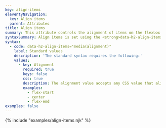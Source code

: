 ```yaml
---
key: align-items
eleventyNavigation:
  key: Align items
  parent: Attributes
title: Align items
summary: This attribute controls the alignment of items on the flexbox cross axis and the grid layout block axis.
syntaxSummary: Align items is set using the <strong>data-h2-align-items</strong> attribute which accepts 1 value.
syntax:
  - code: data-h2-align-items="media(alignment)"
    label: Standard values
    description: 'The standard syntax requires the following:'
    values:
      - key: Alignment
        required: true
        keys: false
        css: true
        description: The alignment value accepts any CSS value that align-items will accept. Common examples are listed to give you an idea of the formatting.
        examples:
          - flex-start
          - center
          - flex-end
examples: false
---
```


{% include "examples/align-items.njk" %}

